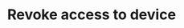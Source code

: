 ---
title: Revoke access to device
id: revoke-access-to-device
description: ''
slug: /revoke-access-to-device 
keywords: 
 - faq
 - help
pagination_next: null
pagination_prev: null
last_update: 
   date: 03/29/2023
   author: Patricia McPhee
draft: true
doc_type: how-to
displayed_sidebar: secureWorkforceSidebar
---